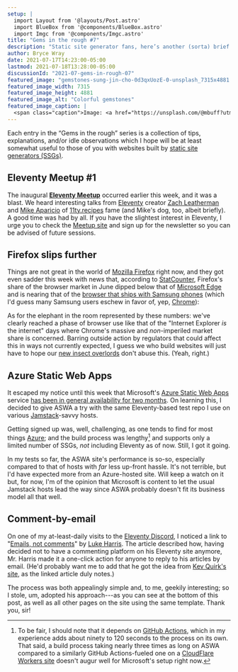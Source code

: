 ```yaml
---
setup: |
  import Layout from '@layouts/Post.astro'
  import BlueBox from '@components/BlueBox.astro'
  import Imgc from '@components/Imgc.astro'
title: "Gems in the rough #7"
description: "Static site generator fans, here’s another (sorta) brief set of goodies for your edification."
author: Bryce Wray
date: 2021-07-17T14:23:00-05:00
lastmod: 2021-07-18T13:28:00-05:00
discussionId: "2021-07-gems-in-rough-07"
featured_image: "gemstones-sung-jin-cho-0d3qxUozE-0-unsplash_7315x4881.jpg"
featured_image_width: 7315
featured_image_height: 4881
featured_image_alt: "Colorful gemstones"
featured_image_caption: |
  <span class="caption">Image: <a href="https://unsplash.com/@mbuff?utm_source=unsplash&utm_medium=referral&utm_content=creditCopyText">Sung Jin Cho</a>; <a href="https://unsplash.com/s/photos/gemstones?utm_source=unsplash&utm_medium=referral&utm_content=creditCopyText">Unsplash</a></span>
---
```


<BlueBox>
Each entry in the “Gems in the rough” series is a collection of tips, explanations, and/or idle observations which I hope will be at least somewhat useful to those of you with websites built by <a href="https://jamstack.org/generators" target="_blank" rel="nofollow">static site generators (SSGs)</a>.
</BlueBox>

## Eleventy Meetup #1

The inaugural **[Eleventy Meetup](https://11tymeetup.dev/)** occurred earlier this week, and it was a blast. We heard interesting talks from [Eleventy](https://11ty.dev) creator [Zach Leatherman](https://zachleat.com) and [Mike Aparicio](https://twitter.com/peruvianidol) of [11ty.recipes](https://11ty.recipes) fame (and Mike's dog, too, albeit briefly). A good time was had by all. If you have the slightest interest in Eleventy, I urge you to check the [Meetup site](https://11tymeetup.dev) and sign up for the newsletter so you can be advised of future sessions.

## Firefox slips further

Things are not great in the world of [Mozilla Firefox](https://www.mozilla.org/en-US/firefox/) right now, and they got even sadder this week with news that, according to [StatCounter](https://gs.statcounter.com/browser-market-share), Firefox's share of the browser market in June dipped below that of [Microsoft Edge](https://www.microsoft.com/en-us/edge) and is nearing that of the [browser that ships with Samsung phones](https://en.wikipedia.org/wiki/Samsung_Internet) (which I'd guess many Samsung users eschew in favor of, yep, [Chrome](https://www.google.com/chrome/)):

<Imgc url="2021-07-17_StatCounter-browser-mkt-shr_June-2021_1872x576.png" alt="Screen capture of StatCounter’s June 2021 display of worldwide browser market share" width="1872" height="576" />

As for the elephant in the room represented by these numbers: we've clearly reached a phase of browser use like that of the "Internet Explorer *is* the internet" days where Chrome's massive and *non*-imperiled market share is concerned. Barring outside action by regulators that could affect this in ways not currently expected, I guess we who build websites will just have to hope our [new insect overlords](https://knowyourmeme.com/memes/i-for-one-welcome-our-new-insect-overlords) don't abuse this. (Yeah, right.)

## Azure Static Web Apps

It escaped my notice until this week that Microsoft's [Azure Static Web Apps](https://azure.microsoft.com/en-us/services/app-service/static/) service [has been in general availability for two months](https://azure.microsoft.com/en-us/blog/develop-production-scale-modern-web-apps-quickly-with-azure-static-web-apps/). On learning this, I decided to give ASWA a try with the same Eleventy-based test repo I use on various [Jamstack](https://jamstack.org)-savvy hosts.

Getting signed up was, well, challenging, as one tends to find for most things [Azure](https://azure.microsoft.com/en-us/); and the build process was lengthy[^ASWAslowbuild] and supports only a limited number of SSGs, *not* including Eleventy as of now. Still, I got it going.

In my tests so far, the ASWA site's performance is so-so, especially compared to that of hosts with *far* less up-front hassle. It's not terrible, but I'd have expected more from an Azure-hosted site. Will keep a watch on it but, for now, I'm of the opinion that Microsoft is content to let the usual Jamstack hosts lead the way since ASWA probably doesn't fit its business model all that well.

[^ASWAslowbuild]: To be fair, I should note that it depends on [GitHub Actions](https://github.com/features/actions), which in my experience adds about ninety to 120 seconds to the process on its own. That said, a build process taking nearly three times as long on ASWA compared to a similarly GitHub Actions-fueled one on a [CloudFlare Workers site](https://workers.cloudflare.com) doesn't augur well for Microsoft's setup right now.

## Comment-by-email

On one of my at-least-daily visits to the [Eleventy Discord](https://www.11ty.dev/blog/discord/), I noticed a link to "[Emails, not comments](https://luke.work/blog/2021/07/alternative-to-comments/)" by [Luke Harris](https://twitter.com/lkhrs). The article described how, having decided not to have a commenting platform on his Eleventy site anymore, Mr. Harris made it a one-click action for anyone to reply to his articles by email. (He'd probably want me to add that he got the idea from [Kev Quirk's site](https://kevq.uk/), as the linked article duly notes.)

The process was both appealingly simple and, to me, geekily interesting; so I stole, um, adopted his approach---as you can see at the bottom of this post, as well as all other pages on the site using the same template. Thank you, sir!
